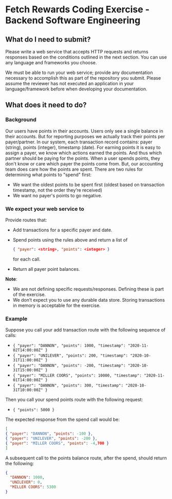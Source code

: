 # Fetch Rewards Coding Exercise - Backend Software Engineering

## What do I need to submit?
Please write a web service that accepts HTTP requests and returns responses based 
on the conditions outlined in the next section. You can use any language and frameworks you choose.

We must be able to run your web service; provide any documentation necessary to accomplish this as 
part of the repository you submit. Please assume the reviewer has not executed an application in 
your language/framework before when developing your documentation.

## What does it need to do?
### Background
Our users have points in their accounts. Users only see a single balance in their accounts. But for 
reporting purposes we actually track their points per payer/partner. In our system, each transaction 
record contains: payer (string), points (integer), timestamp (date). For earning points it is easy to 
assign a payer, we know which actions earned the points. And thus which partner should be paying for 
the points. When a user spends points, they don't know or care which payer the points come from. But, 
our accounting team does care how the points are spent. There are two rules for determining what 
points to "spend" first:

- We want the oldest points to be spent first (oldest based on transaction timestamp, not the order 
they’re received) 
- We want no payer's points to go negative.

### We expect your web service to
Provide routes that:

  - Add transactions for a specific payer and date.
  - Spend points using the rules above and return a list of 

    ```json
    { "payer": <string>, "points": <integer> }
    ``` 
    for each call.

  - Return all payer point balances.

**Note**:

  - We are not defining specific requests/responses. Defining these is part of the exercise.
  - We don’t expect you to use any durable data store. Storing transactions in memory is acceptable for the exercise.

### Example
Suppose you call your add transaction route with the following sequence of calls:

  - `{ "payer": "DANNON", "points": 1000, "timestamp": "2020-11-02T14:00:00Z" }`
  - `{ "payer": "UNILEVER", "points": 200, "timestamp": "2020-10-31T11:00:00Z" }`
  - `{ "payer": "DANNON", "points": -200, "timestamp": "2020-10-31T15:00:00Z" }`
  - `{ "payer": "MILLER COORS", "points": 10000, "timestamp": "2020-11-01T14:00:00Z" }`
  - `{ "payer": "DANNON", "points": 300, "timestamp": "2020-10-31T10:00:00Z" }`

Then you call your spend points route with the following request:

  - `{ "points": 5000 }`

The expected response from the spend call would be:

  ```json
  [
  { "payer": "DANNON", "points": -100 },
  { "payer": "UNILEVER", "points": -200 },
  { "payer": "MILLER COORS", "points": -4,700 }
  ]
  ```

A subsequent call to the points balance route, after the spend, should return the following:

  ```json
  {
    "DANNON": 1000,
    "UNILEVER": 0,
    "MILLER COORS": 5300
  }
  ```  
